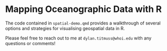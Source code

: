 # Mapping Oceanographic Data with R

The code contained in `spatial-demo.qmd` provides a walkthrough of several options and strategies for visualising geospatial data in R.

Please feel free to reach out to me at `dylan.titmuss@whoi.edu` with any questions or comments!
